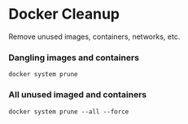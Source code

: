 # Docker Cleanup

Remove unused images, containers, networks, etc.

### Dangling images and containers

```shell
docker system prune
```

### All unused imaged and containers

```shell
docker system prune --all --force
```
